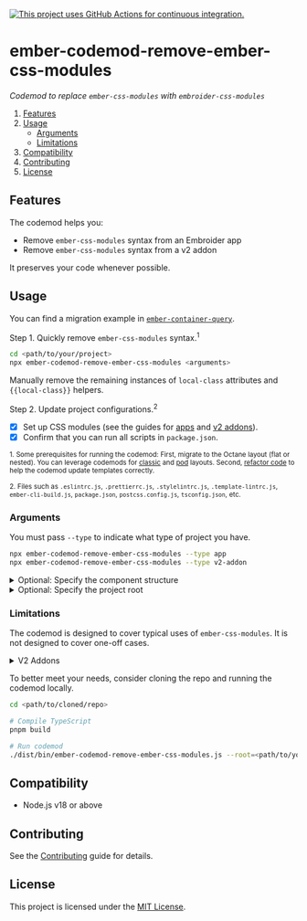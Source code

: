 [![This project uses GitHub Actions for continuous integration.](https://github.com/ijlee2/embroider-css-modules/actions/workflows/ci.yml/badge.svg)](https://github.com/ijlee2/embroider-css-modules/actions/workflows/ci.yml)

# ember-codemod-remove-ember-css-modules

_Codemod to replace `ember-css-modules` with `embroider-css-modules`_

1. [Features](#features)
1. [Usage](#usage)
    - [Arguments](#arguments)
    - [Limitations](#limitations)
1. [Compatibility](#compatibility)
1. [Contributing](#contributing)
1. [License](#license)


## Features

The codemod helps you:

- Remove `ember-css-modules` syntax from an Embroider app
- Remove `ember-css-modules` syntax from a v2 addon

It preserves your code whenever possible.


## Usage

You can find a migration example in [`ember-container-query`](https://github.com/ijlee2/ember-container-query/pull/167).

Step 1. Quickly remove `ember-css-modules` syntax.<sup>1</sup>

```sh
cd <path/to/your/project>
npx ember-codemod-remove-ember-css-modules <arguments>
```

Manually remove the remaining instances of `local-class` attributes and `{{local-class}}` helpers.

Step 2. Update project configurations.<sup>2</sup>

- [x] Set up CSS modules (see the guides for [apps](../../docs/written-guides/set-up-css-modules-apps.md) and [v2 addons](../../docs/written-guides/set-up-css-modules-v2-addons.md)).
- [x] Confirm that you can run all scripts in `package.json`.

<sup>1. Some prerequisites for running the codemod: First, migrate to the Octane layout (flat or nested). You can leverage codemods for [classic](https://github.com/ember-codemods/ember-component-template-colocation-migrator) and [pod](https://github.com/ijlee2/ember-codemod-pod-to-octane) layouts. Second, [refactor code](../../docs/refactor-code.md) to help the codemod update templates correctly.</sup>

<sup>2. Files such as `.eslintrc.js`, `.prettierrc.js`, `.stylelintrc.js`, `.template-lintrc.js`, `ember-cli-build.js`, `package.json`, `postcss.config.js`, `tsconfig.json`, etc.</sup>


### Arguments

You must pass `--type` to indicate what type of project you have.

```sh
npx ember-codemod-remove-ember-css-modules --type app
npx ember-codemod-remove-ember-css-modules --type v2-addon
```


<details>

<summary>Optional: Specify the component structure</summary>

By default, an Embroider project has the flat component structure. Pass `--component-structure` to indicate otherwise.

```sh
npx ember-codemod-remove-ember-css-modules --component-structure nested
```

</details>

<details>

<summary>Optional: Specify the project root</summary>

Pass `--root` to run the codemod on a project somewhere else (i.e. not in the current directory).

```sh
npx ember-codemod-remove-ember-css-modules --root <path/to/your/project>
```

</details>


### Limitations

The codemod is designed to cover typical uses of `ember-css-modules`. It is not designed to cover one-off cases.

<details>

<summary>V2 Addons</summary>

The codemod updates components only.

</details>

To better meet your needs, consider cloning the repo and running the codemod locally.

```sh
cd <path/to/cloned/repo>

# Compile TypeScript
pnpm build

# Run codemod
./dist/bin/ember-codemod-remove-ember-css-modules.js --root=<path/to/your/project>
```


## Compatibility

- Node.js v18 or above


## Contributing

See the [Contributing](../../CONTRIBUTING.md) guide for details.


## License

This project is licensed under the [MIT License](LICENSE.md).
